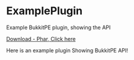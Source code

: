# ExamplePlugin
Example BukkitPE plugin, showing the API

[Download - Phar, Click here](https://github.com/BukkitPE/ExamplePlugin/releases/download/1.0.0/ExamplePlugin_v1.0.0.phar)

Here is an example plugin Showing BukkitPE API! 


